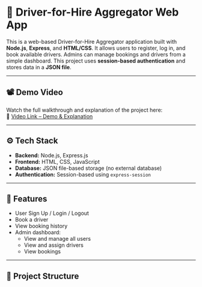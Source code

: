 # 🚗 Driver-for-Hire Aggregator Web App

This is a web-based Driver-for-Hire Aggregator application built with **Node.js**, **Express**, and **HTML/CSS**. It allows users to register, log in, and book available drivers. Admins can manage bookings and drivers from a simple dashboard. This project uses **session-based authentication** and stores data in a **JSON file**.

---

## 📽️ Demo Video

Watch the full walkthrough and explanation of the project here:  
📌 [Video Link – Demo & Explanation](https://youtu.be/your-video-link-here)

---

## ⚙️ Tech Stack

- **Backend:** Node.js, Express.js
- **Frontend:** HTML, CSS, JavaScript
- **Database:** JSON file-based storage (no external database)
- **Authentication:** Session-based using `express-session`

---

## 🚀 Features

- User Sign Up / Login / Logout
- Book a driver
- View booking history
- Admin dashboard:
  - View and manage all users
  - View and assign drivers
  - View bookings

---

## 📂 Project Structure

